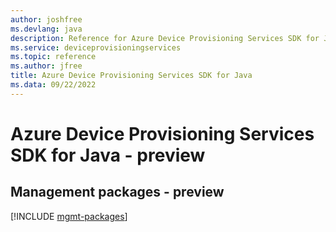 ```yaml
---
author: joshfree
ms.devlang: java
description: Reference for Azure Device Provisioning Services SDK for Java
ms.service: deviceprovisioningservices
ms.topic: reference
ms.author: jfree
title: Azure Device Provisioning Services SDK for Java
ms.data: 09/22/2022
---
```

# Azure Device Provisioning Services SDK for Java - preview

## Management packages - preview
[!INCLUDE [mgmt-packages](device-provisioning-services-mgmt-index.md)]